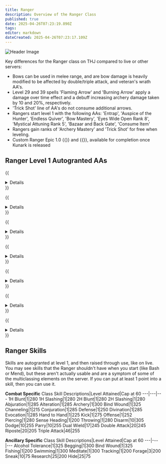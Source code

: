 ```yaml
---
title: Ranger
description: Overview of the Ranger Class
published: true
date: 2025-04-26T07:23:19.890Z
tags: 
editor: markdown
dateCreated: 2025-04-26T07:23:17.109Z
---
```


![Header Image](/images/classes.webp)

Key differences for the Ranger class on THJ compared to live or other servers:

- Bows can be used in melee range, and are bow damage is heavily modified to be affected by double/triple attack, and veteran's wrath AA's.
- Level 29 and 39 spells 'Flaming Arrow' and 'Burning Arrow' apply a damage over time effect and a debuff increasing archery damage taken by 10 and 20%, respectively.
- 'Trick Shot' line of AA's do not consume additional arrows.
- Rangers start level 1 with the following AAs: 'Entrap', 'Auspice of the Hunter', 'Endless Quiver', 'Bow Mastery', 'Eyes Wide Open Rank 8', 'Mystical Attuning Rank 5', 'Bazaar and Back Gate', 'Consume Item'
- Rangers gain ranks of 'Archery Mastery' and 'Trick Shot' for free when leveling.
- Custom Ranger Epic 1.0 {{<item id="???" name="Earthcaller" link="/equipment-guide/epics/rng-epic/">}} and {{<item id="???" name="Swiftwind" link="/equipment-guide/epics/rng-epic/">}}, available for completion once Kunark is released

## Ranger Level 1 Autogranted AAs

{{<details title="Entrap (Active)">}}
Every 5 seconds, This ability provides you an additional means of entrapping, or more specifically, ensnaring an opponent.
{{</details>}}

{{<details title="Auspice of the Hunter (Active)">}}
Every 15 minutes, This ability allows you to share your natural affinity for the hunt with your party in the form of greater accuracy, more critical hits, and increased offensive power. Additional ranks further improve this effect.
{{</details>}}

{{<details title="Endless Quiver (Passive)">}}
This ability provides you a never-ending supply of arrows.
{{</details>}}

{{<details title="Bow Mastery (Passive)">}}
This ability adds twenty points of damage to any sucessful attack you perform with a bow.
{{</details>}}

{{<details title="Bazaar and Back Gate (Active)">}}
Every 10 minutes, allows you to teleport to the Bazaar when out of combat, and when used again, returns you to where you last used it.
{{</details>}}

{{<details title="Eyes Wide Open Rank 8 (Passive)">}}
This passive ability increases the capacity of your extended target window by one slot per rank.
{{</details>}}

{{<details title="Mystical Attuning Rank 5 (Passive)">}}
This ability increases the number of mystical effects that can affect you at once by 1 per rank.
{{</details>}}

## Ranger Skills

Skills are autogranted at level 1, and then raised through use, like on live. You may see skills that the Ranger shouldn't have when you start (like Bash or Mend), but these aren't actually usable and are a symptom of some of the multiclassing elements on the server. If you can put at least 1 point into a skill, then you can use it.

**Combat Specific**
Class Skill Descriptions|Level Attained|Cap at 60
---|---|---
1H Blunt|1|280
1H Slashing|1|280
2H Blunt|1|280
2H Slashing|1|280
Abjuration|1|285
Alteration|1|285
Archery|1|300
Bind Wound|1|325
Channeling|1|215
Conjuration|1|285
Defense|1|250
Divination|1|285
Evocation|1|285
Hand to Hand|1|225
Kick|1|275
Offense|1|252
Piercing|1|280
Sense Heading|1|200
Throwing|1|280
Disarm|10|305
Dodge|10|255
Parry|10|255
Dual Wield|17|245
Double Attack|20|245
Riposte|20|205
Triple Attack|46|255

**Ancillary Specific**
Class Skill Descriptions|Level Attained|Cap at 60
---|---|---
Alcohol Tolerance|1|325
Begging|1|300
Bind Wound|1|325
Fishing|1|200
Swimming|1|300
Meditate|1|300
Tracking|1|200
Forage|3|200
Sneak|10|75
Research|25|200
Hide|25|75